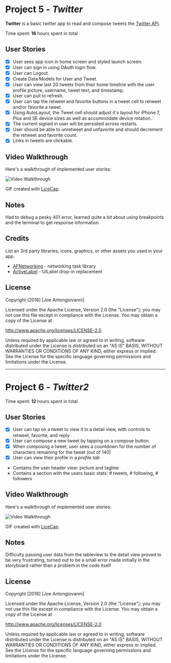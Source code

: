 # Project 5 - *Twitter*

**Twitter** is a basic twitter app to read and compose tweets the [Twitter API](https://apps.twitter.com/).

Time spent: **16** hours spent in total

## User Stories

- [x] User sees app icon in home screen and styled launch screen. 
- [x] User can sign in using OAuth login flow. 
- [x] User can Logout. 
- [x] Create Data Models for User and Tweet. 
- [x] User can view last 20 tweets from their home timeline with the user profile picture, username, tweet text, and timestamp. 
- [x] User can pull to refresh. 
- [x] User can tap the retweet and favorite buttons in a tweet cell to retweet and/or favorite a tweet. 
- [x] Using AutoLayout, the Tweet cell should adjust it's layout for iPhone 7, Plus and SE device sizes as well as accommodate device rotation. 
- [x] The current signed in user will be persisted across restarts. 
- [x] User should be able to unretweet and unfavorite and should decrement the retweet and favorite count. 
- [x] Links in tweets are clickable. 

## Video Walkthrough

Here's a walkthrough of implemented user stories:

<img src='https://i.imgur.com/IBkXyyN.gif' title='Video Walkthrough' width='' alt='Video Walkthrough' />

GIF created with [LiceCap](http://www.cockos.com/licecap/).

## Notes

Had to debug a pesky 401 error, learned quite a bit about using breakpoints and the terminal to get response information

## Credits

List an 3rd party libraries, icons, graphics, or other assets you used in your app.

- [AFNetworking](https://github.com/AFNetworking/AFNetworking) - networking task library
- [ActiveLabel](https://github.com/optonaut/ActiveLabel.swift) - UILabel drop-in replacement 

## License

Copyright [2018] [Joe Antongiovanni]

Licensed under the Apache License, Version 2.0 (the "License");
you may not use this file except in compliance with the License.
You may obtain a copy of the License at

http://www.apache.org/licenses/LICENSE-2.0

Unless required by applicable law or agreed to in writing, software
distributed under the License is distributed on an "AS IS" BASIS,
WITHOUT WARRANTIES OR CONDITIONS OF ANY KIND, either express or implied.
See the License for the specific language governing permissions and
limitations under the License.


---


# Project 6 - *Twitter2*

Time spent: **12** hours spent in total

## User Stories

- [x] User can tap on a tweet to view it in a detail view, with controls to retweet, favorite, and reply 
- [x] User can compose a new tweet by tapping on a compose button. 
- [x] When composing a tweet, user sees a countdown for the number of characters remaining for the tweet (out of 140) 
- [x] User can view their profile in a *profile tab* 
- Contains the user header view: picture and tagline
- Contains a section with the users basic stats: # tweets, # following, # followers

## Video Walkthrough

Here's a walkthrough of implemented user stories:

<img src= 'https://i.imgur.com/n78fZOh.gif' title='Video Walkthrough' width='' alt='Video Walkthrough' />

GIF created with [LiceCap](http://www.cockos.com/licecap/).

## Notes

Difficulty passing user data from the tableview to the detail view proved to be very frustrating, turned out to be a small error made initially in the storyboard rather than a problem in the code itself

## License

Copyright [2018] [Joe Antongiovanni]

Licensed under the Apache License, Version 2.0 (the "License");
you may not use this file except in compliance with the License.
You may obtain a copy of the License at

http://www.apache.org/licenses/LICENSE-2.0

Unless required by applicable law or agreed to in writing, software
distributed under the License is distributed on an "AS IS" BASIS,
WITHOUT WARRANTIES OR CONDITIONS OF ANY KIND, either express or implied.
See the License for the specific language governing permissions and
limitations under the License.
